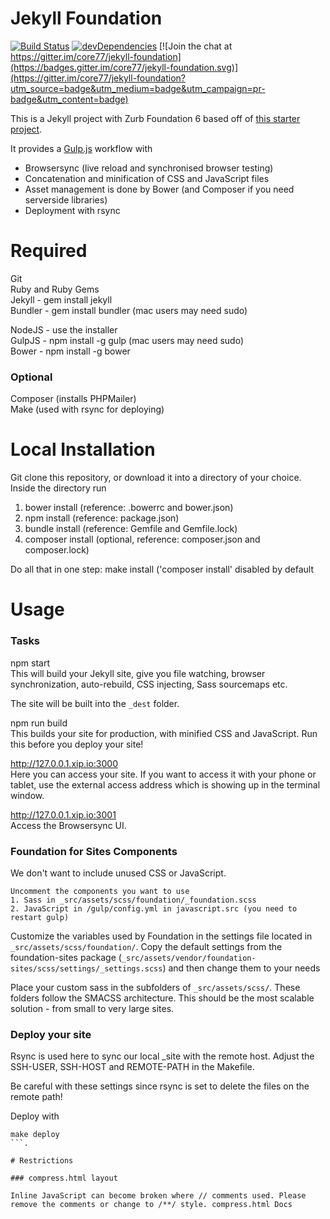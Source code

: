 # Jekyll Foundation

[![Build Status](https://travis-ci.org/core77/jekyll-foundation.svg)](https://travis-ci.org/core77/jekyll-foundation)
[![devDependencies](https://david-dm.org/core77/jekyll-foundation/dev-status.svg)](https://david-dm.org/core77/jekyll-foundation#info=devDependencies)
[![Join the chat at https://gitter.im/core77/jekyll-foundation](https://badges.gitter.im/core77/jekyll-foundation.svg)](https://gitter.im/core77/jekyll-foundation?utm_source=badge&utm_medium=badge&utm_campaign=pr-badge&utm_content=badge)

This is a Jekyll project with Zurb Foundation 6 based off of [this starter project]( https://github.com/core77/jekyll-foundation).

It provides a [Gulp.js](http://gulpjs.com/) workflow with

- Browsersync (live reload and synchronised browser testing)
- Concatenation and minification of CSS and JavaScript files
- Asset management is done by Bower (and Composer if you need serverside libraries)  
- Deployment with rsync

# Required
Git  
Ruby and Ruby Gems  
Jekyll - gem install jekyll  
Bundler - gem install bundler (mac users may need sudo)  

NodeJS - use the installer  
GulpJS - npm install -g gulp (mac users may need sudo)  
Bower - npm install -g bower  

### Optional
Composer (installs PHPMailer)  
Make (used with rsync for deploying)

# Local Installation

Git clone this repository, or download it into a directory of your choice. Inside the directory run

1. bower install (reference: .bowerrc and bower.json)
2. npm install (reference: package.json)
3. bundle install (reference: Gemfile and Gemfile.lock)
4. composer install (optional, reference: composer.json and composer.lock)  

Do all that in one step: make install ('composer install' disabled by default

# Usage

### Tasks

npm start  
This will build your Jekyll site, give you file watching, browser synchronization, auto-rebuild, CSS injecting, Sass sourcemaps etc.

The site will be built into the `_dest` folder.

npm run build  
This builds your site for production, with minified CSS and JavaScript. Run this before you deploy your site!  

http://127.0.0.1.xip.io:3000  
Here you can access your site. If you want to access it with your phone or tablet, use the external access address which is showing up in the terminal window.  

http://127.0.0.1.xip.io:3001  
Access the Browsersync UI.  

### Foundation for Sites Components

We don't want to include unused CSS or JavaScript.

```
Uncomment the components you want to use
1. Sass in _src/assets/scss/foundation/_foundation.scss  
2. JavaScript in /gulp/config.yml in javascript.src (you need to restart gulp)
```

Customize the variables used by Foundation in the settings file located in `_src/assets/scss/foundation/`.
Copy the default settings from the foundation-sites package (`_src/assets/vendor/foundation-sites/scss/settings/_settings.scss`) and then change them to your needs  

Place your custom sass in the subfolders of `_src/assets/scss/`. These folders follow the SMACSS architecture. This should be the most scalable solution - from small to very large sites.

### Deploy your site

Rsync is used here to sync our local _site with the remote host. Adjust the SSH-USER, SSH-HOST and REMOTE-PATH in the Makefile.

Be careful with these settings since rsync is set to delete the files on the remote path!

Deploy with
```
make deploy
```.

# Restrictions

### compress.html layout

Inline JavaScript can become broken where // comments used. Please remove the comments or change to /**/ style. compress.html Docs
